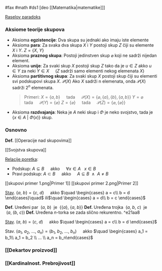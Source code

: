 #fax #math #ds1 [deo [[Matematika|matematike]]]
$\:$

[Raselov paradoks](raselov%20paradoks.png)
### Aksiome teorije skupova
- Aksioma **egzistencije**:
Dva skupa su jednaki ako imaju iste elemente
- Aksioma **para**:
Za svaka dva skupa $X$ i $Y$ postoji skup $Z$ čiji su elemente $X$ i $Y$.
$Z=\{X,\:Y\}$
- Aksioma **praznog skupa**:
  Postoji jedinstven skup $\varnothing$ koji ne sadrži nijedan element. 
- Aksioma **unije**:
  Za svaki skup $X$ postoji skup $Z$ tako da je
  $u \in Z$ akko $u \in Y$ za neki $Y \in X\quad$  ($Z$ sadrži samo elementi nekog elemenata $X$)
- Aksioma **partitivnog skupa**:
  Za svaki skup $X$ postoji skup čiji su elementi svi podskupovi skupa $X$.
  $\mathcal{P}(X)$
  Ako $X$ sadrži n elemenata, onda $\mathcal{P}(X)$ sadrži $2^n$ elemenata.
  >Primeri:
  $X = \{a, b\}\quad$ tada $\quad \mathcal{P}(X) = \{\varnothing, \{a\}, \{b\}, \{a,b\}\}$
  $Y = \varnothing \quad$ tada $\quad \mathcal{P}(Y) = \{\varnothing\}$
  $Z = \{\varnothing\} \quad$ tada $\quad \mathcal{P}(Z) = \{\varnothing, \{\varnothing\} \}$
- Aksioma **razdvajanja**:
  Neka je $A$ neki skup i $\Phi$ je neko svojstvo,
  tada je $\{ x \in A \:|\: \Phi(x)\}$ skup.

### Osnovno
**Def.** [[Operacije nad skupovima]]

[[Svojstva skupova]]

[Relacije poretka](Relacija%20poretka.md):
- Podskup: $A \subseteq B\quad$ akko $\quad \forall x \in A \ \ \ x \in B$
- Pravi podskup: $A \subset B\quad$ akko $\quad A \subseteq B \ \ \land \ \  A \ne B$

[[skupovi primer 1.png|Primer 1]]
[[skupovi primer 2.png|Primer 2]]


[Stav](stav.%20jednakost%20skupova.png). $\{a,\ b\} = \{c, \ d\}\quad$ akko $\quad \begin{cases} a = c\\ b = d \end{cases}\quad$ ili$\quad \begin{cases} a = d\\ b = c \end{cases}$

**Def.** Uređeni par $\:(a,\ b)\:$ je $\:\{\{a\},\ \{a,\ b\}\}$
**Def.** Uređena trojka $\:(a,\ b,\ c)\:$ je $\:(a,\ (b,\ c))$
**Def.** Uređena $n$-torka se zada slično rekurentno. ^e21aa8

[Stav](stav.%20jednakost%20ure%C4%91enih%20parova.png). $(a, \ b) = (c, \ d)\quad$ akko $\quad \begin{cases} a = c\\ b = d \end{cases}$

Stav. $(a_1,\: a_2,\:..., \: a_n) = (b_1,\: b_2,\:..., \: b_n)\quad$ akko $\quad \begin{cases} a_1 = b_1\\ a_1 = b_2 \\ ... \\ a_n = b_n\end{cases}$

### [[Dekartov proizvod]]

### [[Kardinalnost. Prebrojivost]]
